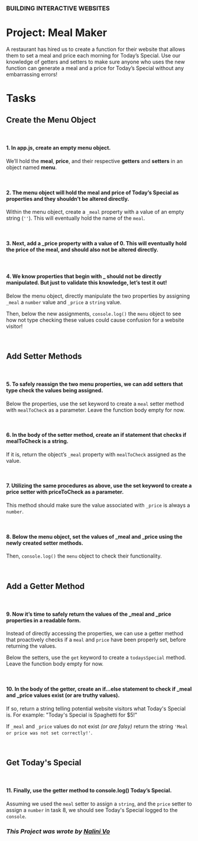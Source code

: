 ### **BUILDING INTERACTIVE WEBSITES**
# **Project: Meal Maker**
A restaurant has hired us to create a function for their website that allows them to set a meal and price each morning for Today’s Special. Use our knowledge of getters and setters to make sure anyone who uses the new function can generate a meal and a price for Today’s Special without any embarrassing errors!

# **Tasks**

## **Create the Menu Object**

<br>

#### **1. In app.js, create an empty menu object.**
We’ll hold the **meal**, **price**, and their respective **getters** and **setters** in an object named **menu**.

<br>

#### **2. The menu object will hold the meal and price of Today’s Special as properties and they shouldn’t be altered directly.**

Within the menu object, create a `_meal` property with a value of an empty string (`''`). This will eventually hold the name of the `meal`.

<br>

#### **3. Next, add a _price property with a value of 0. This will eventually hold the price of the meal, and should also not be altered directly.**

<br>

#### **4. We know properties that begin with _ should not be directly manipulated. But just to validate this knowledge, let’s test it out!**

Below the menu object, directly manipulate the two properties by assigning `_meal` a `number` value and `_price` a `string` value.

Then, below the new assignments, `console.log()` the `menu` object to see how not type checking these values could cause confusion for a website visitor!

<br>

## **Add Setter Methods**

<br>

#### **5. To safely reassign the two menu properties, we can add setters that type check the values being assigned.**

Below the properties, use the set keyword to create a `meal` setter method with `mealToCheck` as a parameter. Leave the function body empty for now.

<br>

#### **6. In the body of the setter method, create an if statement that checks if mealToCheck is a string.**
If it is, return the object’s `_meal` property with `mealToCheck` assigned as the value.

<br>

#### **7. Utilizing the same procedures as above, use the set keyword to create a price setter with priceToCheck as a parameter.**
This method should make sure the value associated with `_price` is always a `number`.

<br>

#### **8. Below the menu object, set the values of _meal and _price using the newly created setter methods.**
Then, `console.log()` the `menu` object to check their functionality.

<br>

## **Add a Getter Method**

<br>

#### **9. Now it’s time to safely return the values of the _meal and _price properties in a readable form.**
Instead of directly accessing the properties, we can use a getter method that proactively checks if a `meal` and `price` have been properly set, before returning the values.

Below the setters, use the `get` keyword to create a `todaysSpecial` method. Leave the function body empty for now.

<br>

#### **10. In the body of the getter, create an if…else statement to check if _meal and _price values exist (or are truthy values).**
If so, return a string telling potential website visitors what Today's Special is. For example: "Today's Special is Spaghetti for $5!"

If `_meal` and `_price` values do not exist _(or are falsy)_ return the string `'Meal or price was not set correctly!'`.

<br>

## **Get Today's Special**

<br>

#### **11. Finally, use the getter method to console.log() Today’s Special.**

Assuming we used the `meal` setter to assign a `string`, and the `price` setter to assign a `number` in task 8, we should see Today's Special logged to the `console`.


### ***This Project was wrote by [Nalini Vo](https://github.com/Nalini1998)***